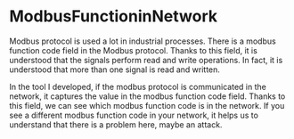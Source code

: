 # ModbusFunctioninNetwork

Modbus protocol is used a lot in industrial processes. There is a modbus function code field in the Modbus protocol. Thanks to this field, it is understood that the signals perform read and write operations. In fact, it is understood that more than one signal is read and written. 

In the tool I developed, if the modbus protocol is communicated in the network, it captures the value in the modbus function code field. Thanks to this field, we can see which modbus function code is in the network. If you see a different modbus function code in your network, it helps us to understand that there is a problem here, maybe an attack. 
